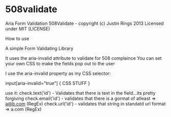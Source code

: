 508validate
========

Aria Form Validation
508Validate - copyright (c) Justin Rings 2013
Licensed under MIT (LICENSE)

How to use
 
A simple Form Validating Library

It uses the aria-invalid attribute to validate for 508 complaince 
You can set your own CSS to make the fields pop out to the user

I use the aria-invalid property as my CSS selector:

 input[aria-invalid="true"]
 { 
   CSS STUFF 
 }

use it: 
   check.text('id') - Validates that there is text in the field...its pretty forgiving
   check.email('id') - validates that there is a gormat of atleast => a@b.com (RegEx)
   check.url('id') - validates that string in standatd url format => a.com (RegEx)
 
